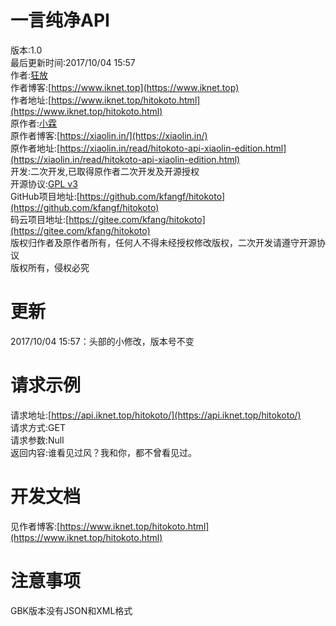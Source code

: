 # 一言纯净API
版本:1.0  
最后更新时间:2017/10/04 15:57  
作者:[狂放](https://www.iknet.top)  
作者博客:[https://www.iknet.top](https://www.iknet.top)  
作者地址:[https://www.iknet.top/hitokoto.html](https://www.iknet.top/hitokoto.html)  
原作者:[小霖](https://xiaolin.in/)  
原作者博客:[https://xiaolin.in/](https://xiaolin.in/)  
原作者地址:[https://xiaolin.in/read/hitokoto-api-xiaolin-edition.html](https://xiaolin.in/read/hitokoto-api-xiaolin-edition.html)  
开发:二次开发,已取得原作者二次开发及开源授权  
开源协议:[GPL v3](https://opensource.org/licenses/GPL-3.0)  
GitHub项目地址:[https://github.com/kfangf/hitokoto](https://github.com/kfangf/hitokoto)  
码云项目地址:[https://gitee.com/kfang/hitokoto](https://gitee.com/kfang/hitokoto)  
版权归作者及原作者所有，任何人不得未经授权修改版权，二次开发请遵守开源协议  
版权所有，侵权必究  
# 更新  
2017/10/04 15:57：头部的小修改，版本号不变  
# 请求示例
请求地址:[https://api.iknet.top/hitokoto/](https://api.iknet.top/hitokoto/)  
请求方式:GET  
请求参数:Null  
返回内容:谁看见过风？我和你，都不曾看见过。  
# 开发文档  
见作者博客:[https://www.iknet.top/hitokoto.html](https://www.iknet.top/hitokoto.html)  
# 注意事项
GBK版本没有JSON和XML格式  